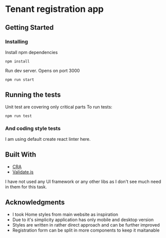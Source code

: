 # Tenant registration app

## Getting Started

### Installing

Install npm dependencies

```
npm install
```

Run dev server. Opens on port 3000

```
npm run start
```

## Running the tests

Unit test are covering only critical parts
To run tests:
```
npm run test
```

### And coding style tests

I am using default create react linter here. 


## Built With

* [CRA](https://github.com/facebook/create-react-app)
* [Validate.js](https://validatejs.org/) 

I have not used any UI framework or any other libs as I don't see much need in them for this task.

## Acknowledgments

* I took Home styles from main website as inspiration
* Due to it's simplicity application has only mobile and desktop version
* Styles are written in rather direct approach and can be further improved
* Registration form can be split in more components to keep it maitanable

